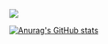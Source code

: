 <img src="https://capsule-render.vercel.app/api?type=waving&color=auto&height=200&section=header&text=MeSoft gitHub&fontSize=90" />

[![Anurag's GitHub stats](https://github-readme-stats.vercel.app/api?username=mesoftkor)](https://github.com/mesoftkor/github-readme-stats)
